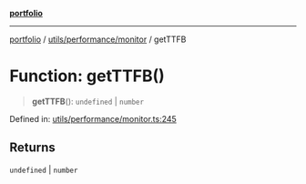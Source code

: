 [**portfolio**](../../../../README.md)

***

[portfolio](../../../../modules.md) / [utils/performance/monitor](../README.md) / getTTFB

# Function: getTTFB()

> **getTTFB**(): `undefined` \| `number`

Defined in: [utils/performance/monitor.ts:245](https://github.com/tnorlund/Portfolio/blob/aaec062aa4919a303c87e76dd7879fc5bd2bfa3b/portfolio/utils/performance/monitor.ts#L245)

## Returns

`undefined` \| `number`
